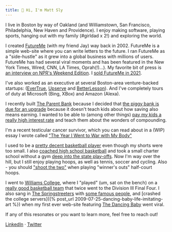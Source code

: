```yaml
---
title: 👋 Hi, I'm Matt Sly
---
```


I live in Boston by way of Oakland (and Williamstown, San Francisco, Philadelphia, New Haven and Providence). I enjoy making software, playing sports, hanging out with my family (#girldad x 2!) and exploring the world.

I created [FutureMe](https://www.futureme.org) (with my friend Jay) way back in 2002. FutureMe is a simple web-site where you can write letters to the future. I ran FutureMe as a "side-hustle" as it grew into a global business with millions of users. FutureMe has had several viral moments and has been featured in the New York Times, Wired, CNN, LA Times, Oprah(!)...). My favorite bit of press is [an interview on NPR's Weekend Edition](https://www.npr.org/templates/story/story.php?storyId=9261640). I [sold FutureMe in 2021](https://www.linkedin.com/feed/update/urn:li:activity:6877285007862333441/).

I've also worked as an executive at several Boston-area venture-backed startups: ([EverTrue](https://www.evertrue.com/), [Upserve](https://www.lightspeedhq.com/upserve/) and [BetterLesson](https://betterlesson.com/)). And I've completely tours of duty at Microsoft (Bing, XBox) and Amazon (Alexa).

I recently built [The Parent Bank](https://www.theparentbank) because I decided that [the piggy bank is due for an upgrade](https://www.theparentbank.com/blog/posts/five-problems-with-a-piggy-bank) because it doesn't teach kids about how saving also means earning. I wanted to be able to (among other things) [pay my kids a really high interest rate](https://www.theparentbank.com/blog/posts/you-should-pay-your-kids-a-really-high-interest-rate-on-their-savings-here-s-why-and-how) and teach them about the wonders of compounding.

I'm a recent testicular cancer survivor, which you can read about in a (WIP) essay I wrote called ["The Year I Went to War with My Body"](https://docs.google.com/document/d/1E3BUEockaah_Xjy0WYVwzR7fGXvSknVqXAuyv2GwlUA/edit?usp=sharing)

<!-- I'm a [testicular cancer surivor](/2023/02/01/the-war-with-my-body.html) -->
<!-- https://web.archive.org/web/20050211235515/http://www.mattsly.com/portfolio/ -->

I used to be a [pretty decent basketball player](https://photos.app.goo.gl/4noKg75z7k4vXJag8) even though my shorts were too small. I also [coached high school basketball](https://photos.app.goo.gl/PPsTF9LEoRRYw2TK8) and took a small charter school without a gym [deep into the state play-offs](https://www.sfgate.com/preps/article/Gateway-beats-long-odds-to-reach-NorCal-playoffs-2812135.php). Now I'm way over the hill, but I still enjoy playing hoops, as well as tennis, soccer and cycling. Also - you should ["shoot the two"](https://medium.com/@mattsly/shoot-the-two-ed4aaa553294) when playing "winner's outs" half-court hoops.

I went to [Williams College](https://www.williams.edu/), where I "played" (um, sat on the bench) on a [really good basketball team](https://www.youtube.com/watch?v=2dAKpFzVJqs&ab_channel=WilliamsEphsSports) that twice went to the Division III Final Four. I also sang in [The Springstreeters](https://linktr.ee/springstreeters?fbclid=IwAR1ixdaJL-L5-wn0y2HQ8KVnlCNzN5RnJuStgQPA7sYYdZIlIhyYceb5rkc) with [some famous people](https://www.youtube.com/watch?v=VLZhzwtEcHU&ab_channel=TIFFTrailers), and [crashed the college servers]({% post_url 2009-07-25-dancing-baby-life-imitating-art %}) when my first ever web-site featuring [The Dancing Baby](https://en.wikipedia.org/wiki/Dancing_baby) went viral.

If any of this resonates or you want to learn more, feel free to reach out!

[LinkedIn](https://www.linkedin.com/in/mattsly/) &middot; [Twitter](https://twitter.com/mattsly) 


